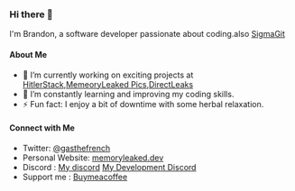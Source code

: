 ### Hi there 👋

I'm Brandon, a software developer passionate about coding.also [SigmaGit](https://git.sigmagaming.net/Brandon)

#### About Me

- 🔭 I’m currently working on exciting projects at [HitlerStack](https://hitler.vip),[MemeoryLeaked Pics](https://pics.memoryleaked.dev/),[DirectLeaks](https://directleaks.net/)
- 🌱 I’m constantly learning and improving my coding skills.
- ⚡ Fun fact: I enjoy a bit of downtime with some herbal relaxation.

#### Connect with Me

- Twitter: [@gasthefrench](https://twitter.com/gasthefrench)
- Personal Website: [memoryleaked.dev](https://memoryleaked.dev)
- Discord : [My discord](https://discord.gg/ZYaFqZ66EA) [My Development Discord](https://discord.gg/BugzZxfnry)
- Support me : [Buymeacoffee](https://buymeacoffee.com/zipforbdon)
